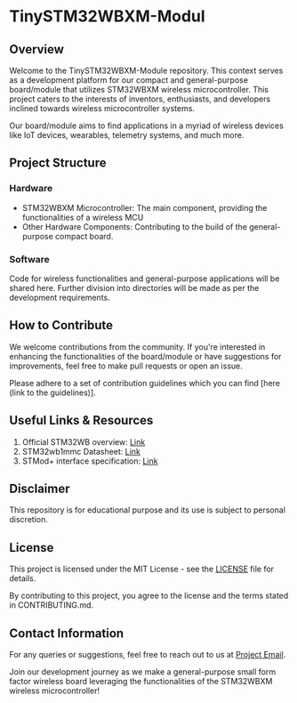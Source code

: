 # TinySTM32WBXM-Modul

## Overview
Welcome to the TinySTM32WBXM-Module repository. This context serves as a development platform for our compact and general-purpose board/module that utilizes STM32WBXM wireless microcontroller. This project caters to the interests of inventors, enthusiasts, and developers inclined towards wireless microcontroller systems. 

Our board/module aims to find applications in a myriad of wireless devices like IoT devices, wearables, telemetry systems, and much more.

## Project Structure

### Hardware
- STM32WBXM Microcontroller: The main component, providing the functionalities of a wireless MCU
- Other Hardware Components: Contributing to the build of the general-purpose compact board.

### Software
Code for wireless functionalities and general-purpose applications will be shared here. Further division into directories will be made as per the development requirements.

## How to Contribute
We welcome contributions from the community. If you're interested in enhancing the functionalities of the board/module or have suggestions for improvements, feel free to make pull requests or open an issue. 

Please adhere to a set of contribution guidelines which you can find [here (link to the guidelines)].

## Useful Links & Resources
1. Official STM32WB overview: [Link](https://www.st.com/resource/en/product_presentation/microcontrollers_stm32wbxm_wireless-modules_product_overview.pdf)
2. STM32wb1mmc Datasheet: [Link](https://www.st.com/resource/en/datasheet/stm32wb1mmc.pdf)
3. STMod+ interface specification: [Link](https://www.st.com/resource/en/technical_note/tn1238-stmod-interface-specification-stmicroelectronics.pdf)

## Disclaimer
This repository is for educational purpose and its use is subject to personal discretion. 

## License
This project is licensed under the MIT License - see the [LICENSE](LICENSE) file for details.

By contributing to this project, you agree to the license and the terms stated in CONTRIBUTING.md.

## Contact Information
For any queries or suggestions, feel free to reach out to us at [Project Email](mailto:jakub.michalik.pro@gmail.com). 

Join our development journey as we make a general-purpose small form factor wireless board leveraging the functionalities of the STM32WBXM wireless microcontroller!
